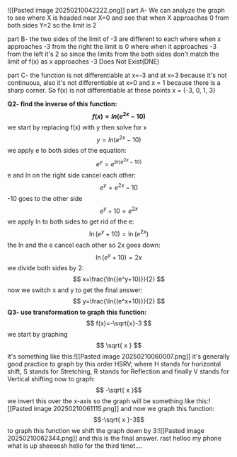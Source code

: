 ![[Pasted image 20250210042222.png]]
part A- We can analyze the graph to see where X is headed  near X=0 and see that when X approaches 0 from both sides Y=2 so the limit is 2

part B- the two sides of the limit of -3 are different to each where when x approaches -3 from the right the limit is 0 where when it approaches -3 from the left it's 2 so since the limits from the both sides don't match the limit of f(x) as x approaches -3 Does Not Exist(DNE)

part C- the function is not differentiable at x=-3 and at x=3 because it's not continuous, also it's not differentiable at x=0 and x = 1 because there is a sharp corner. 
So f(x) is not differentiable at these points x = {-3, 0, 1, 3}

**Q2- find the inverse of this function:**
**$$
f(x)=ln(e^{2x}-10)
$$**
we start by replacing f(x) with y then solve for x
$$
y=ln(e^{2x}-10)
$$
we apply e to both sides of the equation:
$$
e^y=e^{ln(e^{2x}-10)}
$$
e and ln on the right side cancel each other:
$$
e^y=e^{2x}-10
$$
-10 goes to the other side
$$
e^y+10=e^{2x}
$$
we apply ln to both sides to get rid of the e:
$$
\ln{(e^y+10)}=\ln{(e^{2x})}
$$
the ln and the e cancel each other so 2x goes down:
$$
\ln{(e^y+10)}=2x
$$
we divide both sides by 2:
$$
x=\frac{\ln{(e^y+10)}}{2}
$$
now we switch x and y to get the final answer:
$$
y=\frac{\ln{(e^x+10)}}{2}
$$
**Q3- use transformation to graph this function:**
$$
f(x)=-\sqrt{x}-3
$$
we start by graphing
$$
\sqrt{ x }
$$
it's something like this:![[Pasted image 20250210060007.png]]
it's generally good practice to graph by this order HSRV; where H stands for horizontal shift, S stands for Stretching, R stands for Reflection and finally V stands for Vertical shifting
now to graph:
$$ -\sqrt{ x }$$
we invert this over the x-axis so the graph will be something like this:![[Pasted image 20250210061115.png]]
and now we graph this function:
$$-\sqrt{ x }-3$$
to graph this function we shift the graph down by 3:![[Pasted image 20250210062344.png]]
and this is the final answer.
rast
helloo my phone what is up
sheeeesh
hello for the third timet....